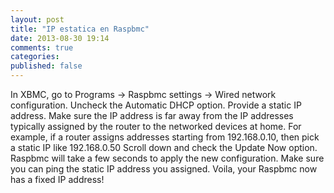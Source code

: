 ```yaml
---
layout: post
title: "IP estatica en Raspbmc"
date: 2013-08-30 19:14
comments: true
categories:
published: false
---
```



In XBMC, go to Programs → Raspbmc settings → Wired network configuration.
Uncheck the Automatic DHCP option.
Provide a static IP address. Make sure the IP address is far away from the IP addresses typically assigned by the router to the networked devices at home. For example, if a router assigns addresses starting from 192.168.0.10, then pick a static IP like 192.168.0.50
Scroll down and check the Update Now option. Raspbmc will take a few seconds to apply the new configuration.
Make sure you can ping the static IP address you assigned. Voila, your Raspbmc now has a fixed IP address!
